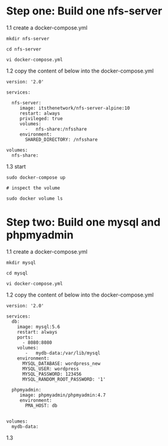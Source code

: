 # Step one:  Build one nfs-server

1.1 create a docker-compose.yml
```
mkdir nfs-server

cd nfs-server

vi docker-compose.yml
```
1.2 copy the content of below into the docker-compose.yml
```
version: '2.0'

services:

  nfs-server:
     image: itsthenetwork/nfs-server-alpine:10
     restart: always
     privileged: true
     volumes:
       -   nfs-share:/nfsshare
     environment:
       SHARED_DIRECTORY: /nfsshare

volumes:
  nfs-share:

```
1.3 start
```
sudo docker-compose up

# inspect the volume

sudo docker volume ls

```

# Step two:  Build one mysql and phpmyadmin
1.1 create a docker-compose.yml
```
mkdir mysql

cd mysql

vi docker-compose.yml

```
1.2 copy the content of below into the docker-compose.yml
```
version: '2.0'

services:
  db:
    image: mysql:5.6
    restart: always
    ports:
      - 8080:8080
    volumes:
       -   mydb-data:/var/lib/mysql
    environment:
      MYSQL_DATABASE: wordpress_new
      MYSQL_USER: wordpress
      MYSQL_PASSWORD: 123456
      MYSQL_RANDOM_ROOT_PASSWORD: '1'
  
  phpmyadmin:
     image: phpmyadmin/phpmyadmin:4.7
     environment:
       PMA_HOST: db
     

volumes:
  mydb-data:

```

1.3


